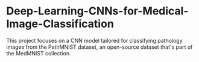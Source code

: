 # Deep-Learning-CNNs-for-Medical-Image-Classification
This project focuses on a CNN model tailored for classifying pathology images from the PathMNIST dataset, an open-source dataset that's part of the MedMNIST collection.
